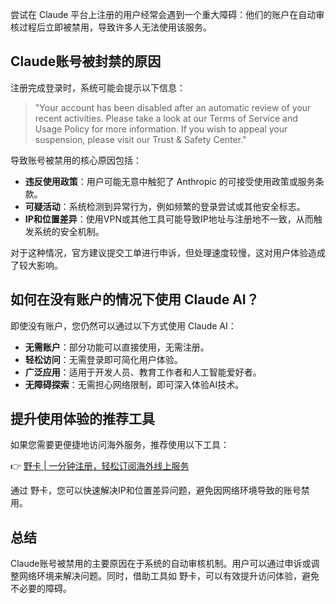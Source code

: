 尝试在 Claude 平台上注册的用户经常会遇到一个重大障碍：他们的账户在自动审核过程后立即被禁用，导致许多人无法使用该服务。

## Claude账号被封禁的原因

注册完成登录时，系统可能会提示以下信息：

> "Your account has been disabled after an automatic review of your recent activities. Please take a look at our Terms of Service and Usage Policy for more information. If you wish to appeal your suspension, please visit our Trust & Safety Center."

导致账号被禁用的核心原因包括：

- **违反使用政策**：用户可能无意中触犯了 Anthropic 的可接受使用政策或服务条款。
- **可疑活动**：系统检测到异常行为，例如频繁的登录尝试或其他安全标志。
- **IP和位置差异**：使用VPN或其他工具可能导致IP地址与注册地不一致，从而触发系统的安全机制。

对于这种情况，官方建议提交工单进行申诉，但处理速度较慢，这对用户体验造成了较大影响。

## 如何在没有账户的情况下使用 Claude AI？

即使没有账户，您仍然可以通过以下方式使用 Claude AI：

- **无需账户**：部分功能可以直接使用，无需注册。
- **轻松访问**：无需登录即可简化用户体验。
- **广泛应用**：适用于开发人员、教育工作者和人工智能爱好者。
- **无障碍探索**：无需担心网络限制，即可深入体验AI技术。

## 提升使用体验的推荐工具

如果您需要更便捷地访问海外服务，推荐使用以下工具：

👉 [野卡 | 一分钟注册，轻松订阅海外线上服务](https://bit.ly/bewildcard)

通过 野卡，您可以快速解决IP和位置差异问题，避免因网络环境导致的账号禁用。

## 总结

Claude账号被禁用的主要原因在于系统的自动审核机制。用户可以通过申诉或调整网络环境来解决问题。同时，借助工具如 野卡，可以有效提升访问体验，避免不必要的障碍。